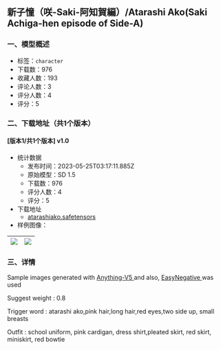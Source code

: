 ## 新子憧（咲-Saki-阿知賀編）/Atarashi Ako(Saki Achiga-hen episode of Side-A)
### 一、模型概述

- 标签：`character`
- 下载数：976
- 收藏人数：193
- 评论人数：3
- 评分人数：4
- 评分：5

### 二、下载地址（共1个版本）

#### [版本1/共1个版本] v1.0

- 统计数据
  - 发布时间：2023-05-25T03:17:11.885Z
  - 原始模型：SD 1.5
  - 下载数：976
  - 评分人数：4
  - 评分：5
- 下载地址
  - [atarashiako.safetensors](https://civitai.com/api/download/models/80335)
- 样例图像：

| <img src="https://image.civitai.com/xG1nkqKTMzGDvpLrqFT7WA/cc5c403d-3e92-4a73-b5f1-4661363144dd/width=450/901894.jpeg" /> | <img src="https://image.civitai.com/xG1nkqKTMzGDvpLrqFT7WA/1f1495d5-12f4-4bc0-8745-4376091e214e/width=450/901895.jpeg" /> |
| ---- | ---- |


### 三、详情
<p>Sample images generated with <a target="_blank" rel="ugc" href="https://civitai.com/models/9409">Anything-V5 </a>and also, <a target="_blank" rel="ugc" href="https://civitai.com/models/7808/easynegative">EasyNegative </a>was used</p><p>Suggest weight : 0.8</p><p>Trigger word : atarashi ako,pink hair,long hair,red eyes,two side up, small breasts</p><p>Outfit : school uniform, pink cardigan, dress shirt,pleated skirt, red skirt, miniskirt, red bowtie</p>